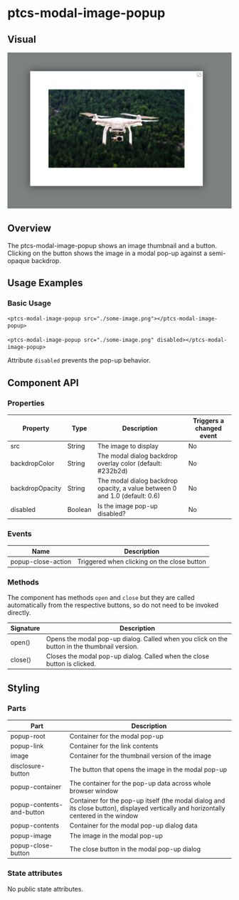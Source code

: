 # ptcs-modal-image-popup


## Visual

<img src="img/ptcs-modal-image-popup.png">


## Overview

The ptcs-modal-image-popup shows an image thumbnail and a button. Clicking on the button shows the image in a modal pop-up against a semi-opaque backdrop.


## Usage Examples

### Basic Usage

    <ptcs-modal-image-popup src="./some-image.png"></ptcs-modal-image-popup>

    <ptcs-modal-image-popup src="./some-image.png" disabled></ptcs-modal-image-popup>

Attribute `disabled` prevents the pop-up behavior.


## Component API

### Properties
| Property | Type | Description | Triggers a changed event |
|----------|------|-------------|--------------------------|
|src| String | The image to display | No |
|backdropColor| String | The modal dialog backdrop overlay color (default: #232b2d) | No |
|backdropOpacity| String | The modal dialog backdrop opacity, a value between 0 and 1.0 (default: 0.6) | No |
|disabled|Boolean| Is the image pop-up disabled?| No |


### Events

| Name | Description |
|------|-------------|
|popup-close-action| Triggered when clicking on the close button |


### Methods

The component has methods `open` and `close` but they are called automatically from the respective buttons, so do not need to be invoked directly.

| Signature | Description |
|-----------|-------------|
| open() | Opens the modal pop-up dialog. Called when you click on the button in the thumbnail version. |
| close() | Closes the modal pop-up dialog. Called when the close button is clicked. |


## Styling

### Parts

| Part | Description |
|------|-------------|
| popup-root | Container for the modal pop-up |
| popup-link | Container for the link contents |
| image | Container for the thumbnail version of the image |
| disclosure-button | The button that opens the image in the modal pop-up |
| popup-container | The container for the pop-up data across whole browser window |
| popup-contents-and-button | Container for the pop-up itself (the modal dialog and its close button), displayed vertically and horizontally centered in the window |
| popup-contents | Container for the modal pop-up dialog data|
| popup-image | The image in the modal pop-up |
| popup-close-button | The close button in the modal pop-up dialog |



### State attributes

No public state attributes.
